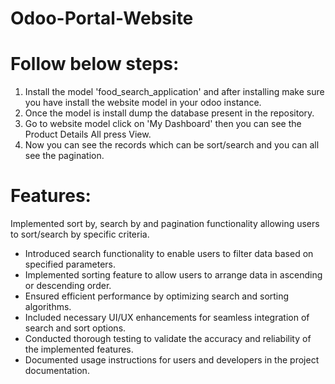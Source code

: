 # Odoo-Portal-Website
# Follow below steps:
1. Install the model 'food_search_application' and after installing make sure you have install the website model in your odoo instance.
2. Once the model is install dump the database present in the repository.
3. Go to website model click on 'My Dashboard' then you can see the Product Details All press View.
4. Now you can see the records which can be sort/search and you can all see the pagination.

# Features:
Implemented sort by, search by and pagination functionality allowing users to sort/search by specific criteria.
- Introduced search functionality to enable users to filter data based on specified parameters.
- Implemented sorting feature to allow users to arrange data in ascending or descending order.
- Ensured efficient performance by optimizing search and sorting algorithms.
- Included necessary UI/UX enhancements for seamless integration of search and sort options.
- Conducted thorough testing to validate the accuracy and reliability of the implemented features.
- Documented usage instructions for users and developers in the project documentation.
